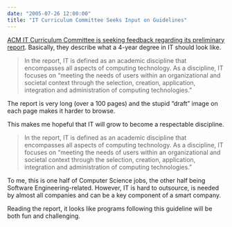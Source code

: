 ```yaml
---
date: "2005-07-26 12:00:00"
title: "IT Curriculum Committee Seeks Input on Guidelines"
---
```




[ACM IT Curriculum Committee is seeking feedback regarding its preliminary report](http://membernet.acm.org/?ci=July_2005&amp;announcement=3&amp;CFID=49408826&amp;CFTOKEN=90675088). Basically, they describe what a 4-year degree in IT should look like.

> In the report, IT is defined as an academic discipline that encompasses all aspects of computing technology. As a discipline, IT focuses on &ldquo;meeting the needs of users within an organizational and societal context through the selection, creation, application, integration and administration of computing technologies.&rdquo;


The report is very long (over a 100 pages) and the stupid &ldquo;draft&rdquo; image on each page makes it harder to browse.

This makes me hopeful that IT will grow to become a respectable discipline.

> In the report, IT is defined as an academic discipline that encompasses all aspects of computing technology. As a discipline, IT focuses on &ldquo;meeting the needs of users within an organizational and societal context through the selection, creation, application, integration and administration of computing technologies.&rdquo;


To me, this is one half of Computer Science jobs, the other half being Software Engineering-related. However, IT is hard to outsource, is needed by almost all companies and can be a key component of a smart company.

Reading the report, it looks like programs following this guideline will be both fun and challenging.

